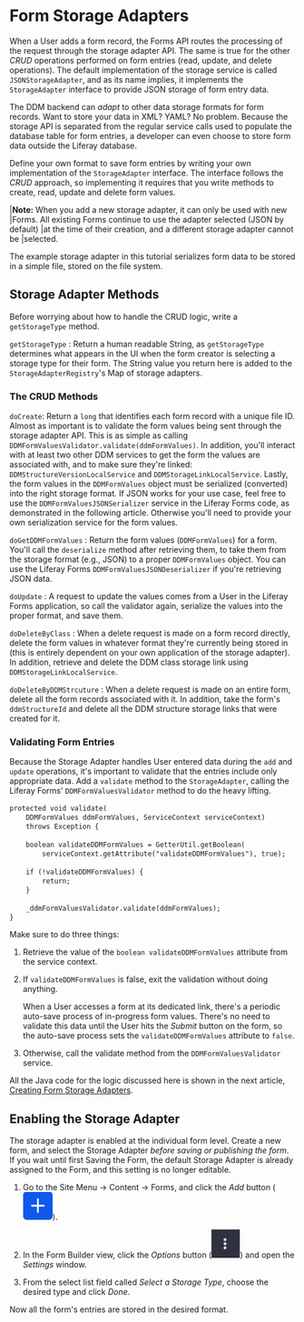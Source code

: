 # Form Storage Adapters

When a User adds a form record, the Forms API routes the processing of the
request through the storage adapter API. The same is true for the other *CRUD*
operations performed on form entries (read, update, and delete operations). The
default implementation of the storage service is called `JSONStorageAdapter`,
and as its name implies, it implements the `StorageAdapter` interface to provide
JSON storage of form entry data.

The DDM backend can *adapt* to other data storage formats for form records. Want
to store your data in XML? YAML? No problem. Because the storage API is
separated from the regular service calls used to populate the database table for
form entries, a developer can even choose to store form data outside the Liferay
database. 

Define your own format to save form entries by writing your own implementation
of the `StorageAdapter` interface. The interface follows the *CRUD* approach, so
implementing it requires that you write methods to create, read, update and
delete form values.

|**Note:** When you add a new storage adapter, it can only be used with new
|Forms. All existing Forms continue to use the adapter selected (JSON by default)
|at the time of their creation, and a different storage adapter cannot be
|selected.

The example storage adapter in this tutorial serializes form data to be stored
in a simple file, stored on the file system.

<!-- RECREATE IMAGE: Figure 1: Choose a Storage Type for your form records.](../../images/forms-storage-type.png)-->

## Storage Adapter Methods

Before worrying about how to handle the CRUD logic, write a `getStorageType`
method.

`getStorageType`
: Return a human readable String, as `getStorageType` determines what appears
in the UI when the form creator is selecting a storage type for their form. The
String value you return here is added to the `StorageAdapterRegistry`'s Map of
storage adapters. 

### The CRUD Methods

`doCreate`:
Return a `long` that identifies each form record with a unique file ID. Almost
as important is to validate the form values being sent through the storage
adapter API. This is as simple as calling
`DDMFormValuesValidator.validate(ddmFormValues)`. In addition, you'll interact
with at least two other DDM services to get the form the values are associated
with, and to make sure they're linked: `DDMStructureVersionLocalService` and
`DDMStorageLinkLocalService`. Lastly, the form values in the `DDMFormValues`
object must be serialized (converted) into the right storage format. If JSON
works for your use case, feel free to use the `DDMFormValuesJSONSerializer`
service in the Liferay Forms code, as demonstrated in the following article.
Otherwise you'll need to provide your own serialization service for the form
values.

`doGetDDMFormValues`
: Return the form values (`DDMFormValues`) for a form. You'll call the
`deserialize` method after retrieving them, to take them from the storage format
(e.g., JSON) to a proper `DDMFormValues` object. You can use the Liferay Forms
`DDMFormValuesJSONDeserializer` if you're retrieving JSON data.

`doUpdate`
: A request to update the values comes from a User in the Liferay Forms
application, so call the validator again, serialize the values into the proper
format, and save them.

`doDeleteByClass`
: When a delete request is made on a form record directly, delete the form
values in whatever format they're currently being stored in (this is entirely
dependent on your own application of the storage adapter). In addition, retrieve
and delete the DDM class storage link using `DDMStorageLinkLocalService`.

`doDeleteByDDMStrcuture`
: When a delete request is made on an entire form, delete all the form records
associated with it. In addition, take the form's `ddmStructureId` and delete all
the DDM structure storage links that were created for it.

### Validating Form Entries

Because the Storage Adapter handles User entered data during the `add` and
`update` operations, it's important to validate that the entries include only
appropriate data. Add a `validate` method to the `StorageAdapter`, calling the
Liferay Forms' `DDMFormValuesValidator` method to do the heavy lifting. 

	protected void validate(
        DDMFormValues ddmFormValues, ServiceContext serviceContext)
		throws Exception {

		boolean validateDDMFormValues = GetterUtil.getBoolean(
			serviceContext.getAttribute("validateDDMFormValues"), true);

		if (!validateDDMFormValues) {
			return;
		}

		_ddmFormValuesValidator.validate(ddmFormValues);
	}

Make sure to do three things:

1.  Retrieve the value of the `boolean validateDDMFormValues` attribute from the
    service context.

2.  If `validateDDMFormValues` is false, exit the validation without doing
    anything.

    When a User accesses a form at its dedicated link, there's a periodic
    auto-save process of in-progress form values. There's no need to validate
    this data until the User hits the *Submit* button on the form, so the
    auto-save process sets the `validateDDMFormValues` attribute to `false`.

3.  Otherwise, call the validate method from the `DDMFormValuesValidator`
    service.

All the Java code for the logic discussed here is shown in the next article,
[Creating Form Storage Adapters](/docs/7-2/customization/-/knowledge_base/customization/creating-form-storage-adapters).

## Enabling the Storage Adapter

The storage adapter is enabled at the individual form level. Create a new form,
and select the Storage Adapter _before saving or publishing the form_. If you
wait until first Saving the Form, the default Storage Adapter is already
assigned to the Form, and this setting is no longer editable.

1.  Go to the Site Menu &rarr; Content &rarr; Forms, and click the *Add* button
    (![Add](../../images/icon-add.png)).

2.  In the Form Builder view, click the *Options* button
    (![Options](../../images/icon-options.png)) and open the *Settings*
    window. 

3.  From the select list field called *Select a Storage Type*, choose the
    desired type and click _Done_.

Now all the form's entries are stored in the desired format.
